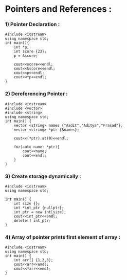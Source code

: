 # **Pointers and References** :

### **1) Pointer Declaration** :
```
#include <iostream>
using namespace std;
int main(){
    int *p;
    int score {23};
    p = &score;
    
    cout<<score<<endl;
    cout<<&score<<endl;
    cout<<p<<endl;
    cout<<*p<<endl;
}
  ```
  ### **2) Dereferencing Pointer** :
```  
#include <iostream>
#include <vector>
#include <string>
using namespace std;
int main() {
    vector <string> names {"Aadit","Aditya","Prasad"};
    vector <string> *ptr {&names};
    
    cout<<(*ptr).at(0)<<endl;
    
    for(auto name: *ptr){
        cout<<name;
        cout<<endl;
    }
}
```
### **3) Create storage dynamically** :
```
#include <iostream>
using namespace std;

int main() {
    int size {};
    int *int_ptr {nullptr};
    int_ptr = new int[size];
    cout<<int_ptr<<endl;
    delete[] int_ptr;
}
```
### **4) Array of pointer prints first element of array** :
```
#include <iostream>
using namespace std;
int main() {
    int arr[] {1,2,3};
    cout<<arr<<endl;
    cout<<*arr<<endl;
}
```
